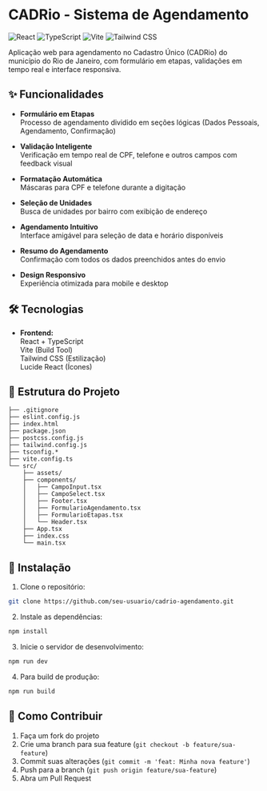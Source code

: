 # CADRio - Sistema de Agendamento

![React](https://img.shields.io/badge/React-20232A?style=for-the-badge&logo=react&logoColor=61DAFB)
![TypeScript](https://img.shields.io/badge/TypeScript-007ACC?style=for-the-badge&logo=typescript&logoColor=white)
![Vite](https://img.shields.io/badge/Vite-B73BFE?style=for-the-badge&logo=vite&logoColor=FFD62E)
![Tailwind CSS](https://img.shields.io/badge/Tailwind_CSS-38B2AC?style=for-the-badge&logo=tailwind-css&logoColor=white)

Aplicação web para agendamento no Cadastro Único (CADRio) do município do Rio de Janeiro, com formulário em etapas, validações em tempo real e interface responsiva.

## ✨ Funcionalidades

- **Formulário em Etapas**  
  Processo de agendamento dividido em seções lógicas (Dados Pessoais, Agendamento, Confirmação)

- **Validação Inteligente**  
  Verificação em tempo real de CPF, telefone e outros campos com feedback visual

- **Formatação Automática**  
  Máscaras para CPF e telefone durante a digitação

- **Seleção de Unidades**  
  Busca de unidades por bairro com exibição de endereço

- **Agendamento Intuitivo**  
  Interface amigável para seleção de data e horário disponíveis

- **Resumo do Agendamento**  
  Confirmação com todos os dados preenchidos antes do envio

- **Design Responsivo**  
  Experiência otimizada para mobile e desktop

## 🛠 Tecnologias

- **Frontend:**  
  React + TypeScript  
  Vite (Build Tool)  
  Tailwind CSS (Estilização)  
  Lucide React (Ícones)

## 📂 Estrutura do Projeto

```
├── .gitignore
├── eslint.config.js
├── index.html
├── package.json
├── postcss.config.js
├── tailwind.config.js
├── tsconfig.*
├── vite.config.ts
└── src/
    ├── assets/
    ├── components/
    │   ├── CampoInput.tsx
    │   ├── CampoSelect.tsx
    │   ├── Footer.tsx
    │   ├── FormularioAgendamento.tsx
    │   ├── FormularioEtapas.tsx
    │   └── Header.tsx
    ├── App.tsx
    ├── index.css
    └── main.tsx
```

## 🚀 Instalação

1. Clone o repositório:
```bash
git clone https://github.com/seu-usuario/cadrio-agendamento.git
```

2. Instale as dependências:
```bash
npm install
```

3. Inicie o servidor de desenvolvimento:
```bash
npm run dev
```

4. Para build de produção:
```bash
npm run build
```

## 🤝 Como Contribuir

1. Faça um fork do projeto
2. Crie uma branch para sua feature (`git checkout -b feature/sua-feature`)
3. Commit suas alterações (`git commit -m 'feat: Minha nova feature'`)
4. Push para a branch (`git push origin feature/sua-feature`)
5. Abra um Pull Request
